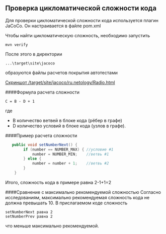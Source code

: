 ## Проверка цикломатической сложности кода
Для проверки цикломатической сложности кода используется плагин JaCoCo.
Он настраивается в файле pom.xml

Чтобы найти цикломатическую сложность, необходимо запустить    
```
mvn verify
```
После этого в директории
```
...\target\site\jacoco
```
образуются файлы расчетов покрытия автотестами

[Скриншот /target/site/jacoco/ru.netology/Radio.html](https://monosnap.com/file/xM3wImgMIIth6ECrDtkpdOZGGg9n8k)


####Формула расчета сложности 
```text
C = B - D + 1
```
где 
* B количество ветвей в блоке кода (рёбер в графе)
* D количество условий в блоке кода (узлов в графе).

####Пример расчета сложности
```java
   public void setNumberNext() {
        if (number == NUMBER_MAX) { //условие #1
            number = NUMBER_MIN;    //ветвь #1
        } else {
            number = number + 1;    //ветвь #2
        }
    }
```
Итого, сложность кода в примере равна 2-1+1=2 

####Сравнение с максимально рекомендуемой сложностью
Согласно исследованиям, максимально рекомендуемая сложность кода не должна превышать 10.
В прислагаемом коде сложность
```
setNumberNext равна 2
setNumberPrev равна 2
```
что меньше максимально рекомендуемой.
